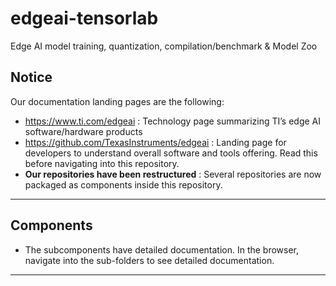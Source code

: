 # edgeai-tensorlab 
Edge AI model training, quantization, compilation/benchmark & Model Zoo

## Notice
Our documentation landing pages are the following:
- https://www.ti.com/edgeai : Technology page summarizing TI’s edge AI software/hardware products 
- https://github.com/TexasInstruments/edgeai : Landing page for developers to understand overall software and tools offering. Read this before navigating into this repository.
- **Our repositories have been restructured** : Several repositories are now packaged as components inside this repository.

<hr>

## Components
* The subcomponents have detailed documentation. In the browser, navigate into the sub-folders to see detailed documentation.

<hr>
